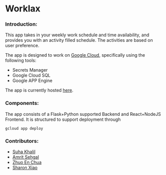 # Worklax
### Introduction:
This app takes in your weekly work schedule and time availability, and provides you with an activity filled schedule.
The activities are based on user preference.

The app is designed to work on [Google Cloud](https://cloud.google.com/gcp?utm_source=google&utm_medium=cpc&utm_campaign=na-CA-test-all-en-dr-bkws-all-all-trial-e-dr-1009892&utm_content=text-ad-none-any-DEV_c-CRE_491349600625-ADGP_Desk%20%7C%20BKWS%20-%20EXA%20%7C%20Txt%20~%20Storage%20~%20Cloud%20Storage_Cloud-KWID_43700064423315754-kwd-26415313501&utm_term=KW_google%20cloud%20platform-ST_google%20cloud%20platform&gclid=Cj0KCQjwv5uKBhD6ARIsAGv9a-yk4xIpD3_jx-9HJ2wgm9dwjZdOKpuEn5idfEKt8D6B_ve0TF-GPRoaAkSAEALw_wcB&gclsrc=aw.ds), specifically using the following tools:
* Secrets Manager
* Google Cloud SQL
* Google APP Engine

The app is currently hosted [here](https://htn2021-c2360.ue.r.appspot.com/).

### Components:
The app consists of a Flask+Python supported Backend and React+NodeJS Frontend.
It is structured to support deployment through
```
gcloud app deploy
```

### Contributors: 
* [Suha Khalil](https://github.com/srokhalil)
* [Amrit Sehgal](https://github.com/amrits1)
* [Zhuo En Chua](https://github.com/ze-2)
* [Sharon Xiao](https://github.com/sharxiao)

 
